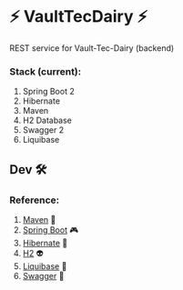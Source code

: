 # ⚡ VaultTecDairy ⚡
REST service for Vault-Tec-Dairy (backend)

### Stack (current): 
  1. Spring Boot 2
  2. Hibernate
  3. Maven
  4. H2 Database
  5. Swagger 2
  6. Liquibase
  
## Dev 🛠️

### Reference:
1. [Maven](https://maven.apache.org/guides/getting-started/maven-in-five-minutes.html "Maven") 🍭
2. [Spring Boot](https://docs.spring.io/spring-boot/docs/current/reference/html/getting-started-installing-spring-boot.html "Spring Boot") 🎮
3. [Hibernate](http://hibernate.org/ "Hibernate ORM") 🔨
4. [H2](http://www.h2database.com/html/main.html "H2") 👽
5. [Liquibase](https://www.liquibase.org/7 "Liquibase") 👑
6. [Swagger](https://swagger.io/docs/specification/2-0/basic-structure/ "OpenAPI") 🎨
